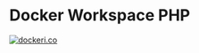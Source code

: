 # Docker Workspace PHP

[![dockeri.co](http://dockeri.co/image/bezrukovp/workspace-php)](https://hub.docker.com/r/bezrukovp/workspace-php/)